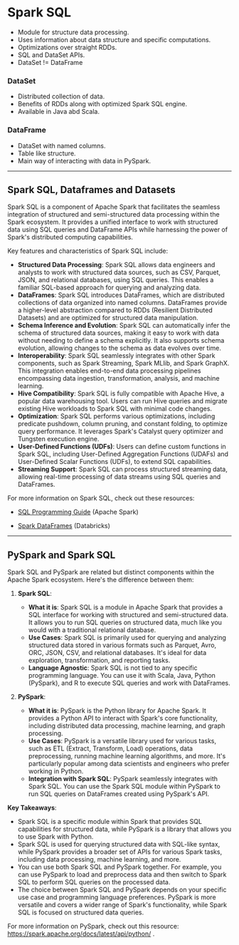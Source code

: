 # **Spark SQL**
* Module for structure data processing.
* Uses information about data structure and specific computations.
* Optimizations over straight RDDs.
* SQL and DataSet  APIs.
* DataSet != DataFrame

### **DataSet**
* Distributed collection of data.
* Benefits of RDDs along with optimized Spark SQL engine.
* Available in Java abd Scala.

### **DataFrame**
* DataSet with named columns.
* Table like structure.
* Main way of interacting with data in PySpark.

---
## **Spark SQL, Dataframes and Datasets**

Spark SQL is a component of Apache Spark that facilitates the seamless integration of structured and semi-structured data processing within the Spark ecosystem. It provides a unified interface to work with structured data using SQL queries and DataFrame APIs while harnessing the power of Spark's distributed computing capabilities.

Key features and characteristics of Spark SQL include:

* **Structured Data Processing**: Spark SQL allows data engineers and analysts to work with structured data sources, such as CSV, Parquet, JSON, and relational databases, using SQL queries. This enables a familiar SQL-based approach for querying and analyzing data.
* **DataFrames**: Spark SQL introduces DataFrames, which are distributed collections of data organized into named columns. DataFrames provide a higher-level abstraction compared to RDDs (Resilient Distributed Datasets) and are optimized for structured data manipulation.
* **Schema Inference and Evolution**: Spark SQL can automatically infer the schema of structured data sources, making it easy to work with data without needing to define a schema explicitly. It also supports schema evolution, allowing changes to the schema as data evolves over time.
* **Interoperability**: Spark SQL seamlessly integrates with other Spark components, such as Spark Streaming, Spark MLlib, and Spark GraphX. This integration enables end-to-end data processing pipelines encompassing data ingestion, transformation, analysis, and machine learning.
* **Hive Compatibility**: Spark SQL is fully compatible with Apache Hive, a popular data warehousing tool. Users can run Hive queries and migrate existing Hive workloads to Spark SQL with minimal code changes.
* **Optimization**: Spark SQL performs various optimizations, including predicate pushdown, column pruning, and constant folding, to optimize query performance. It leverages Spark's Catalyst query optimizer and Tungsten execution engine.
* **User-Defined Functions (UDFs)**: Users can define custom functions in Spark SQL, including User-Defined Aggregation Functions (UDAFs) and User-Defined Scalar Functions (UDFs), to extend SQL capabilities.
* **Streaming Support**: Spark SQL can process structured streaming data, allowing real-time processing of data streams using SQL queries and DataFrames.

For more information on Spark SQL, check out these resources:

* [SQL Programming Guide](https://spark.apache.org/docs/latest/sql-programming-guide.html) (Apache Spark)

* [Spark DataFrames](https://www.databricks.com/blog/2015/02/17/introducing-dataframes-in-spark-for-large-scale-data-science.html) (Databricks)

---
## **PySpark and Spark SQL**

Spark SQL and PySpark are related but distinct components within the Apache Spark ecosystem. Here's the difference between them:

1. **Spark SQL**:
    * **What it is**: Spark SQL is a module in Apache Spark that provides a SQL interface for working with structured and semi-structured data. It allows you to run SQL queries on structured data, much like you would with a traditional relational database.
    * **Use Cases**: Spark SQL is primarily used for querying and analyzing structured data stored in various formats such as Parquet, Avro, ORC, JSON, CSV, and relational databases. It's ideal for data exploration, transformation, and reporting tasks.
    * **Language Agnostic**: Spark SQL is not tied to any specific programming language. You can use it with Scala, Java, Python (PySpark), and R to execute SQL queries and work with DataFrames.


2. **PySpark**:
    * **What it is**: PySpark is the Python library for Apache Spark. It provides a Python API to interact with Spark's core functionality, including distributed data processing, machine learning, and graph processing.
    * **Use Cases**: PySpark is a versatile library used for various tasks, such as ETL (Extract, Transform, Load) operations, data preprocessing, running machine learning algorithms, and more. It's particularly popular among data scientists and engineers who prefer working in Python.
    * **Integration with Spark SQL**: PySpark seamlessly integrates with Spark SQL. You can use the Spark SQL module within PySpark to run SQL queries on DataFrames created using PySpark's API.

**Key Takeaways**:

* Spark SQL is a specific module within Spark that provides SQL capabilities for structured data, while PySpark is a library that allows you to use Spark with Python.
* Spark SQL is used for querying structured data with SQL-like syntax, while PySpark provides a broader set of APIs for various Spark tasks, including data processing, machine learning, and more.
* You can use both Spark SQL and PySpark together. For example, you can use PySpark to load and preprocess data and then switch to Spark SQL to perform SQL queries on the processed data.
* The choice between Spark SQL and PySpark depends on your specific use case and programming language preferences. PySpark is more versatile and covers a wider range of Spark's functionality, while Spark SQL is focused on structured data queries.

For more information on PySpark, check out this resource: https://spark.apache.org/docs/latest/api/python/
.